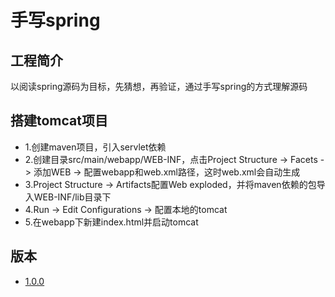 # 手写spring

## 工程简介

以阅读spring源码为目标，先猜想，再验证，通过手写spring的方式理解源码

## 搭建tomcat项目

* 1.创建maven项目，引入servlet依赖
* 2.创建目录src/main/webapp/WEB-INF，点击Project Structure -> Facets -> 添加WEB -> 配置webapp和web.xml路径，这时web.xml会自动生成
* 3.Project Structure -> Artifacts配置Web exploded，并将maven依赖的包导入WEB-INF/lib目录下
* 4.Run -> Edit Configurations -> 配置本地的tomcat
* 5.在webapp下新建index.html并启动tomcat

## 版本

* [1.0.0](src/main/resources/iteration/1/1.0.0.md)